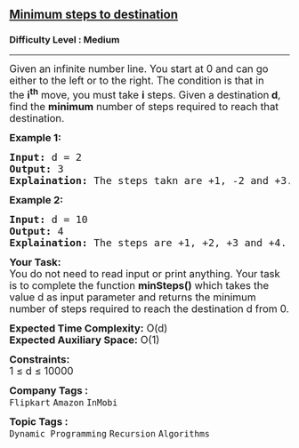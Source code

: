 <h2><a href="https://www.geeksforgeeks.org/problems/minimum-number-of-steps-to-reach-a-given-number5234/1?utm_source=geeksforgeeks&utm_medium=newui_home&utm_campaign=potd">Minimum steps to destination</a></h2><h3>Difficulty Level : Medium</h3><hr><div class="problems_problem_content__Xm_eO"><p><span style="font-size: 18px;">Given an infinite number&nbsp;line. You start at 0 and can go either to the left or to the right. The condition is that in the&nbsp;<strong>i<sup>th</sup></strong> move, you must take <strong>i</strong> steps. Given a destination<strong> d</strong>, find&nbsp;the <strong>minimum</strong> number of steps required to reach that destination.</span></p>
<p><strong><span style="font-size: 18px;">Example 1:</span></strong></p>
<pre><span style="font-size: 18px;"><strong>Input:</strong> d = 2
<strong>Output:</strong> 3
<strong>Explaination:</strong> The steps takn are +1, -2 and +3.</span></pre>
<p><strong><span style="font-size: 18px;">Example 2:</span></strong></p>
<pre><span style="font-size: 18px;"><strong>Input:</strong> d = 10
<strong>Output:</strong> 4
<strong>Explaination:</strong> The steps are +1, +2, +3 and +4.</span></pre>
<p><span style="font-size: 18px;"><strong>Your Task:</strong><br>You do not need to read input or print anything. Your task is to complete the function <strong>minSteps()</strong> which takes the value d as input parameter and returns the minimum number of steps required to reach the destination d from 0.</span></p>
<p><span style="font-size: 18px;"><strong>Expected Time Complexity:</strong> O(d)<br><strong>Expected Auxiliary Space:</strong> O(1)</span></p>
<p><span style="font-size: 18px;"><strong>Constraints:</strong><br>1 ≤ d ≤ 10000</span></p></div><p><span style=font-size:18px><strong>Company Tags : </strong><br><code>Flipkart</code>&nbsp;<code>Amazon</code>&nbsp;<code>InMobi</code>&nbsp;<br><p><span style=font-size:18px><strong>Topic Tags : </strong><br><code>Dynamic Programming</code>&nbsp;<code>Recursion</code>&nbsp;<code>Algorithms</code>&nbsp;
